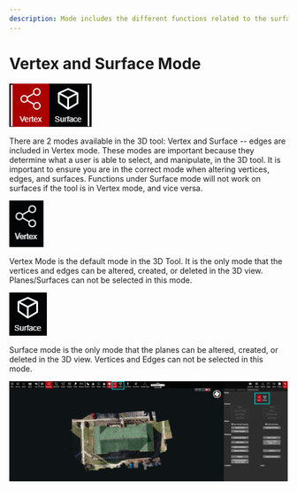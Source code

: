 ```yaml
---
description: Mode includes the different functions related to the surfaces and wireframe.
---
```


# Vertex and Surface Mode

![](.gitbook/assets/vertex-and-surface-mode.png)

There are 2 modes available in the 3D tool: Vertex and Surface -- edges are included in Vertex mode. These modes are important because they determine what a user is able to select, and manipulate, in the 3D tool. It is important to ensure you are in the correct mode when altering vertices, edges, and surfaces. Functions under Surface mode will not work on surfaces if the tool is in Vertex mode, and vice versa.

![hotkey: 1](.gitbook/assets/vertex-button%20%282%29.png)

Vertex Mode is the default mode in the 3D Tool. It is the only mode that the vertices and edges can be altered, created, or deleted in the 3D view. Planes/Surfaces can not be selected in this mode.

![hotkey: 2](.gitbook/assets/surface-button.png)

Surface mode is the only mode that the planes can be altered, created, or deleted in the 3D view. Vertices and Edges can not be selected in this mode.

![](.gitbook/assets/modes.png)

